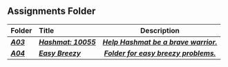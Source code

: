 ##  Assignments Folder

| Folder | Title | Description |
|:------|:------|:------:|
| ***<a href = "https://github.com/WhitKeaton/4883-PT-Whitaker/tree/main/Assignments/A03">A03</a>*** | ***<a href = "https://github.com/WhitKeaton/4883-PT-Whitaker/tree/main/Assignments/A03">Hashmat: 10055</a>*** | ***<a href = "https://github.com/WhitKeaton/4883-PT-Whitaker/tree/main/Assignments/A03">Help Hashmat be a brave warrior.</a>***|
| ***<a href = "https://github.com/WhitKeaton/4883-PT-Whitaker/tree/main/Assignments/EasyBreezy">A04</a>*** | ***<a href = "https://github.com/WhitKeaton/4883-PT-Whitaker/tree/main/Assignments/EasyBreezy">Easy Breezy</a>*** | ***<a href = "https://github.com/WhitKeaton/4883-PT-Whitaker/tree/main/Assignments/EasyBreezy">Folder for easy breezy problems.</a>***| 
